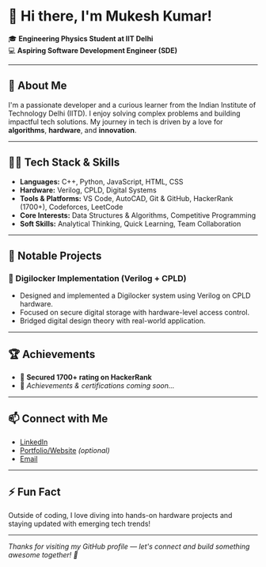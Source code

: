# 👋 Hi there, I'm Mukesh Kumar!

🎓 **Engineering Physics Student at IIT Delhi**  
💻 **Aspiring Software Development Engineer (SDE)**

---

## 🚀 About Me

I'm a passionate developer and a curious learner from the Indian Institute of Technology Delhi (IITD). I enjoy solving complex problems and building impactful tech solutions. My journey in tech is driven by a love for **algorithms**, **hardware**, and **innovation**.

---

## 🧑‍💻 Tech Stack & Skills

- **Languages:** C++, Python, JavaScript, HTML, CSS  
- **Hardware:** Verilog, CPLD, Digital Systems  
- **Tools & Platforms:** VS Code, AutoCAD, Git & GitHub, HackerRank (1700+), Codeforces, LeetCode  
- **Core Interests:** Data Structures & Algorithms, Competitive Programming  
- **Soft Skills:** Analytical Thinking, Quick Learning, Team Collaboration

---

## 🌟 Notable Projects

### 🔐 Digilocker Implementation (Verilog + CPLD)
- Designed and implemented a Digilocker system using Verilog on CPLD hardware.
- Focused on secure digital storage with hardware-level access control.
- Bridged digital design theory with real-world application.

---

## 🏆 Achievements

- 🥇 **Secured 1700+ rating on HackerRank**
- 📜 *Achievements & certifications coming soon...*

---

## 📫 Connect with Me

- [LinkedIn](https://www.linkedin.com/in/your-link)  
- [Portfolio/Website](https://yourwebsite.com) *(optional)*  
- [Email](mailto:your@email.com)

---

## ⚡ Fun Fact

Outside of coding, I love diving into hands-on hardware projects and staying updated with emerging tech trends!

---

_Thanks for visiting my GitHub profile — let's connect and build something awesome together! 🚀_
